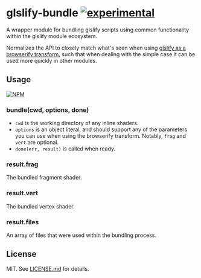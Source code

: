 # glslify-bundle [![experimental](http://badges.github.io/stability-badges/dist/experimental.svg)](http://github.com/badges/stability-badges)

A wrapper module for bundling glslify scripts using common functionality within
the glslify module ecosystem.

Normalizes the API to closely match what's seen when using
[glslify as a browserify transform](https://github.com/chrisdickinson/glslify#as-a-browserify-transform),
such that when dealing with the simple case it can be used more quickly in other
modules.

## Usage

[![NPM](https://nodei.co/npm/glslify-bundle.png)](https://nodei.co/npm/glslify-bundle/)

### bundle(cwd, options, done)

* `cwd` is the working directory of any inline shaders.
* `options` is an object literal, and should support any of the parameters
  you can use when using the browserify transform. Notably, `frag` and `vert`
  are optional.
* `done(err, result)` is called when ready.

### result.frag
The bundled fragment shader.

### result.vert
The bundled vertex shader.

### result.files
An array of files that were used within the bundling process.

## License

MIT. See [LICENSE.md](http://github.com/hughsk/glslify-bundle/blob/master/LICENSE.md) for details.
